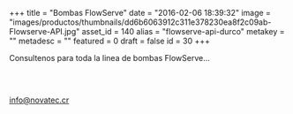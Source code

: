 +++
title = "Bombas FlowServe"
date = "2016-02-06 18:39:32"
image = "images/productos/thumbnails/dd6b6063912c311e378230ea8f2c09ab-Flowserve-API.jpg"
asset_id = 140
alias = "flowserve-api-durco"
metakey = ""
metadesc = ""
featured = 0
draft = false
id = 30
+++
<p>Consultenos para toda la linea de bombas FlowServe...</p>
<p><img src="images/noticias/Durco.jpg" alt="" /></p>
<p> </p>
<p><a href="mailto:info@novatec.cr">info@novatec.cr</a></p>
<!--more-->
